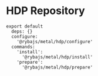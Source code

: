
# HDP Repository

    export default
      deps: {}
      configure:
        '@rybajs/metal/hdp/configure'
      commands:
        'install':
          '@rybajs/metal/hdp/install'
        'prepare':
          '@rybajs/metal/hdp/prepare'
